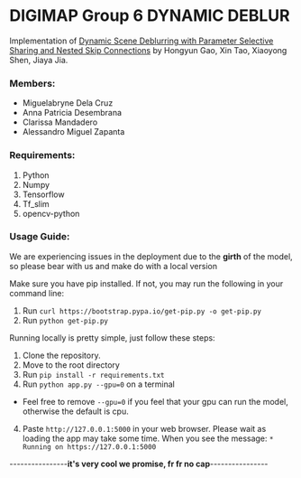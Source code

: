 # DIGIMAP Group 6 DYNAMIC DEBLUR
Implementation of [Dynamic Scene Deblurring with Parameter Selective Sharing and Nested Skip Connections](https://github.com/firenxygao/deblur) by Hongyun Gao, Xin Tao, Xiaoyong Shen, Jiaya Jia.

### Members:
- Miguelabryne Dela Cruz
- Anna Patricia Desembrana
- Clarissa Mandadero
- Alessandro Miguel Zapanta

### Requirements:
1. Python
2. Numpy
3. Tensorflow
4. Tf_slim
5. opencv-python

### Usage Guide:
We are experiencing issues in the deployment due to the **girth** of the model, so please bear with us and make do with a local version

Make sure you have pip installed. If not, you may run the following in your command line:
1. Run `curl https://bootstrap.pypa.io/get-pip.py -o get-pip.py`
2. Run `python get-pip.py`

Running locally is pretty simple, just follow these steps:
1. Clone the repository.
2. Move to the root directory
3. Run `pip install -r requirements.txt`
3. Run `python app.py --gpu=0` on a terminal
- Feel free to remove `--gpu=0` if you feel that your gpu can run the model, otherwise the default is cpu.
4. Paste `http://127.0.0.1:5000` in your web browser. Please wait as loading the app may take some time. When you see the message: `* Running on https://127.0.0.1:5000` 

----------------**it's very cool we promise, fr fr no cap**----------------

